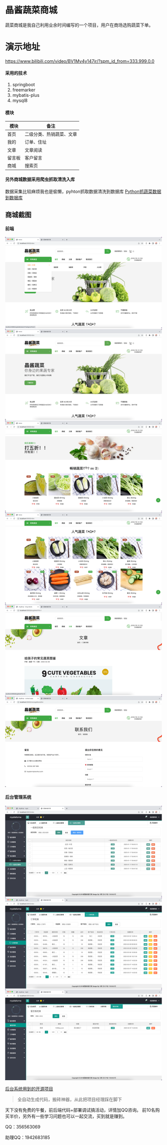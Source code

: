 # 晶酱蔬菜商城

蔬菜商城是我自己利用业余时间编写的一个项目，用户在商场选购蔬菜下单。

# 演示地址
https://www.bilibili.com/video/BV1Mv4y147ir/?spm_id_from=333.999.0.0

#### 采用的技术

1. springboot
2. freemarker
3. mybatis-plus
4. mysql8

#### 模块
| 模块  | 备注           |
|-----|--------------|
| 首页  | 二级分类、热销蔬菜、文章 |
| 我的  | 订单、住址        |
| 文章  | 文章阅读         |
| 留言板 | 客户留言         |
| 商城  | 搜索页          |


#### 另外商城数据采用爬虫抓取清洗入库
数据采集比较麻烦我也是偷懒，pyhton抓取数据清洗到数据库
[Python抓蔬菜数据到数据库](https://www.toutiao.com/article/7195757474467676683/)

## 商城截图
#### 前端
![输入图片说明](src/main/resources/static/images/4f304ccb3fc0ea6b3190d2e2651342ba.png)
![输入图片说明](src/main/resources/static/images/WechatIMG14060.png)
![输入图片说明](src/main/resources/static/images/1e8040c6342f3239e486ad2ed45d6c6e.png)
![输入图片说明](src/main/resources/static/images/cb73149e6cdaf68cc228fe1dc181effe.png)
![输入图片说明](src/main/resources/static/images/403a1e7d66e32886165048348e7a82b2.png)
![输入图片说明](src/main/resources/static/images/f8d13a0b95629e7a0d5e1e56156f75dd.png)

#### 后台管理系统
![输入图片说明](src/main/resources/static/images/5ac9ad876c6578c2f5bc7c13ef5df48e.png)
![输入图片说明](src/main/resources/static/images/696ce38d1b06e090c8c34da0253c90e1.png)
![输入图片说明](src/main/resources/static/images/2058d080f75dea75e3567dafe8c4014a.png)

[后台系统用到的开源项目](https://gitee.com/wanglingxiao/mysiteforme)
> 全自动生成代码，搬砖神器，从此把项目经理踩在脚下


天下没有免费的午餐，前后端代码+部署调试搞活动，详情加QQ咨询。
前10名购买半价，另外有一些学习问题也可以一起交流，买到就是赚到。

QQ：356563069

助理QQ：1942683185
